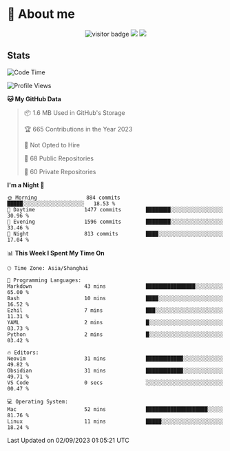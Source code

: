 <!-- ![](https://youpai.roccoshi.top/img/20200804214216.png) -->

# 🧐 About me
 
<p align="center">
<img src="https://visitor-badge.laobi.icu/badge?page_id=Lincest.Lincest&title=hits" alt="visitor badge"/>
<a href="mailto:imroccoshi@gmail.com"><img src="https://img.shields.io/badge/gmail-imroccoshi%40gmail.com-red"></a>
<a href="https://blog.roccoshi.top"><img src="https://img.shields.io/badge/blog-roccoshi-green"></a>
</p>

## Stats

<!--START_SECTION:waka-->
![Code Time](http://img.shields.io/badge/Code%20Time-539%20hrs%2041%20mins-blue)

![Profile Views](http://img.shields.io/badge/Profile%20Views-1-blue)

**🐱 My GitHub Data** 

> 📦 1.6 MB Used in GitHub's Storage 
 > 
> 🏆 665 Contributions in the Year 2023
 > 
> 🚫 Not Opted to Hire
 > 
> 📜 68 Public Repositories 
 > 
> 🔑 60 Private Repositories 
 > 
**I'm a Night 🦉** 

```text
🌞 Morning                884 commits         █████░░░░░░░░░░░░░░░░░░░░   18.53 % 
🌆 Daytime                1477 commits        ████████░░░░░░░░░░░░░░░░░   30.96 % 
🌃 Evening                1596 commits        ████████░░░░░░░░░░░░░░░░░   33.46 % 
🌙 Night                  813 commits         ████░░░░░░░░░░░░░░░░░░░░░   17.04 % 
```


📊 **This Week I Spent My Time On** 

```text
🕑︎ Time Zone: Asia/Shanghai

💬 Programming Languages: 
Markdown                 43 mins             ████████████████░░░░░░░░░   65.00 % 
Bash                     10 mins             ████░░░░░░░░░░░░░░░░░░░░░   16.52 % 
Ezhil                    7 mins              ███░░░░░░░░░░░░░░░░░░░░░░   11.31 % 
YAML                     2 mins              █░░░░░░░░░░░░░░░░░░░░░░░░   03.73 % 
Python                   2 mins              █░░░░░░░░░░░░░░░░░░░░░░░░   03.42 % 

🔥 Editors: 
Neovim                   31 mins             ████████████░░░░░░░░░░░░░   49.82 % 
Obsidian                 31 mins             ████████████░░░░░░░░░░░░░   49.71 % 
VS Code                  0 secs              ░░░░░░░░░░░░░░░░░░░░░░░░░   00.47 % 

💻 Operating System: 
Mac                      52 mins             ████████████████████░░░░░   81.76 % 
Linux                    11 mins             █████░░░░░░░░░░░░░░░░░░░░   18.24 % 
```


 Last Updated on 02/09/2023 01:05:21 UTC
<!--END_SECTION:waka-->


